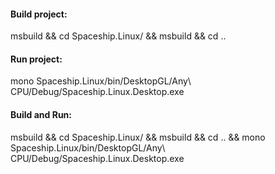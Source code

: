 #### Build project:
msbuild && cd Spaceship.Linux/ && msbuild && cd ..

#### Run project:
mono Spaceship.Linux/bin/DesktopGL/Any\ CPU/Debug/Spaceship.Linux.Desktop.exe

#### Build and Run:
msbuild && cd Spaceship.Linux/ && msbuild && cd .. && mono Spaceship.Linux/bin/DesktopGL/Any\ CPU/Debug/Spaceship.Linux.Desktop.exe
